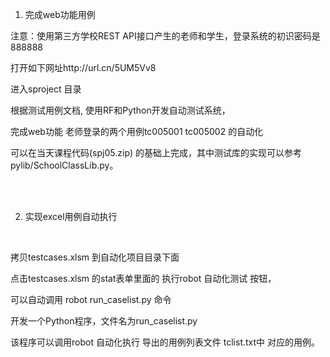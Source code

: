 1.	完成web功能用例

注意：使用第三方学校REST API接口产生的老师和学生，登录系统的初识密码是888888


打开如下网址http://url.cn/5UM5Vv8

进入sproject 目录

根据测试用例文档, 使用RF和Python开发自动测试系统，

完成web功能 老师登录的两个用例tc005001 tc005002 的自动化 

可以在当天课程代码(spj05.zip) 的基础上完成，其中测试库的实现可以参考pylib/SchoolClassLib.py。

<br><br>


2. 实现excel用例自动执行
<br>

拷贝testcases.xlsm 到自动化项目目录下面

点击testcases.xlsm 的stat表单里面的 执行robot 自动化测试 按钮，

可以自动调用 robot run_caselist.py 命令


开发一个Python程序，文件名为run_caselist.py

该程序可以调用robot 自动化执行 导出的用例列表文件 tclist.txt中 对应的用例。


